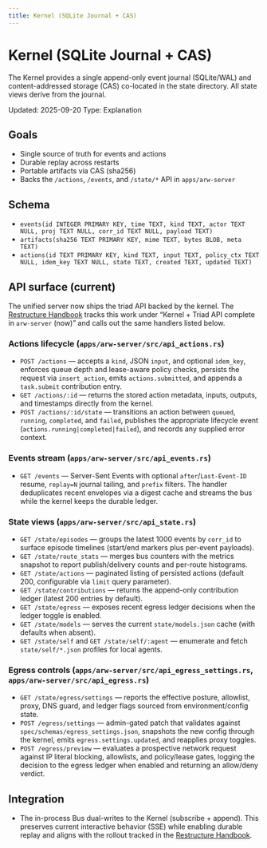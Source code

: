 ```yaml
---
title: Kernel (SQLite Journal + CAS)
---
```


# Kernel (SQLite Journal + CAS)

The Kernel provides a single append-only event journal (SQLite/WAL) and content-addressed storage (CAS) co-located in the state
directory. All state views derive from the journal.

Updated: 2025-09-20
Type: Explanation

## Goals
- Single source of truth for events and actions
- Durable replay across restarts
- Portable artifacts via CAS (sha256)
- Backs the `/actions`, `/events`, and `/state/*` API in `apps/arw-server`

## Schema
- `events(id INTEGER PRIMARY KEY, time TEXT, kind TEXT, actor TEXT NULL, proj TEXT NULL, corr_id TEXT NULL, payload TEXT)`
- `artifacts(sha256 TEXT PRIMARY KEY, mime TEXT, bytes BLOB, meta TEXT)`
- `actions(id TEXT PRIMARY KEY, kind TEXT, input TEXT, policy_ctx TEXT NULL, idem_key TEXT NULL, state TEXT, created TEXT, updated TEXT)`

## API surface (current)
The unified server now ships the triad API backed by the kernel. The [Restructure Handbook](../RESTRUCTURE.md) tracks this work under “Kernel + Triad API complete in `arw-server` (now)” and calls out the same handlers listed below.

### Actions lifecycle (`apps/arw-server/src/api_actions.rs`)
- `POST /actions` — accepts a `kind`, JSON `input`, and optional `idem_key`, enforces queue depth and lease-aware policy checks, persists the request via `insert_action`, emits `actions.submitted`, and appends a `task.submit` contribution entry.
- `GET /actions/:id` — returns the stored action metadata, inputs, outputs, and timestamps directly from the kernel.
- `POST /actions/:id/state` — transitions an action between `queued`, `running`, `completed`, and `failed`, publishes the appropriate lifecycle event (`actions.running|completed|failed`), and records any supplied error context.

### Events stream (`apps/arw-server/src/api_events.rs`)
- `GET /events` — Server-Sent Events with optional `after`/`Last-Event-ID` resume, `replay=N` journal tailing, and `prefix` filters. The handler deduplicates recent envelopes via a digest cache and streams the bus while the kernel keeps the durable ledger.

### State views (`apps/arw-server/src/api_state.rs`)
- `GET /state/episodes` — groups the latest 1000 events by `corr_id` to surface episode timelines (start/end markers plus per-event payloads).
- `GET /state/route_stats` — merges bus counters with the metrics snapshot to report publish/delivery counts and per-route histograms.
- `GET /state/actions` — paginated listing of persisted actions (default 200, configurable via `limit` query parameter).
- `GET /state/contributions` — returns the append-only contribution ledger (latest 200 entries by default).
- `GET /state/egress` — exposes recent egress ledger decisions when the ledger toggle is enabled.
- `GET /state/models` — serves the current `state/models.json` cache (with defaults when absent).
- `GET /state/self` and `GET /state/self/:agent` — enumerate and fetch `state/self/*.json` profiles for local agents.

### Egress controls (`apps/arw-server/src/api_egress_settings.rs`, `apps/arw-server/src/api_egress.rs`)
- `GET /state/egress/settings` — reports the effective posture, allowlist, proxy, DNS guard, and ledger flags sourced from environment/config state.
- `POST /egress/settings` — admin-gated patch that validates against `spec/schemas/egress_settings.json`, snapshots the new config through the kernel, emits `egress.settings.updated`, and reapplies proxy toggles.
- `POST /egress/preview` — evaluates a prospective network request against IP literal blocking, allowlists, and policy/lease gates, logging the decision to the egress ledger when enabled and returning an allow/deny verdict.

## Integration
- The in-process Bus dual-writes to the Kernel (subscribe + append). This preserves current interactive behavior (SSE) while enabling durable replay and aligns with the rollout tracked in the [Restructure Handbook](../RESTRUCTURE.md).
